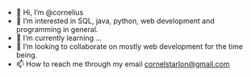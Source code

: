 - 👋 Hi, I’m @cornelius
- 👀 I’m interested in SQL, java, python, web development and programming in general.
- 🌱 I’m currently learning ...
- 💞️ I’m looking to collaborate on mostly web development for the time being.
- 📫 How to reach me through my email cornelstarlon@gmail.com

<!---
cornelstarlon/cornelstarlon is a ✨ special ✨ repository because its `README.md` (this file) appears on your GitHub profile.
You can click the Preview link to take a look at your changes.
--->
